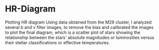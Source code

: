 # HR-Diagram
Plotting HR diagram  Using data obtained from the M29 cluster, I analyzed several b and v filter images, to remove the bias and calibrated the images to plot the final diagram, which is a scatter plot of stars showing the relationship between the stars' absolute magnitudes or luminosities versus their stellar classifications or effective temperatures. 
